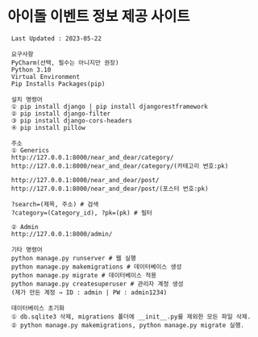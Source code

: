 # 아이돌 이벤트 정보 제공 사이트
    
     Last Updated : 2023-05-22     

     요구사항
     PyCharm(선택, 필수는 아니지만 권장)
     Python 3.10
     Virtual Environment
     Pip Installs Packages(pip)
     
     설치 명령어
     ① pip install django | pip install djangorestframework
     ② pip install django-filter
     ③ pip install django-cors-headers
     ④ pip install pillow
     
     주소
     ① Generics
     http://127.0.0.1:8000/near_and_dear/category/
     http://127.0.0.1:8000/near_and_dear/category/(카테고리 번호:pk)

     http://127.0.0.1:8000/near_and_dear/post/
     http://127.0.0.1:8000/near_and_dear/post/(포스터 번호:pk)
    
     ?search=(제목, 주소) # 검색
     ?category=(Category_id), ?pk=(pk) # 필터
    
     ② Admin
     http://127.0.0.1:8000/admin/

     기타 명령어
     python manage.py runserver # 웹 실행
     python manage.py makemigrations # 데이터베이스 생성
     python manage.py migrate # 데이터베이스 적용
     python manage.py createsuperuser # 관리자 계정 생성
     (제가 만든 계정 → ID : admin | PW : admin1234)
     
     데이터베이스 초기화
     ① db.sqlite3 삭제, migrations 폴더에 __init__.py를 제외한 모든 파일 삭제.
     ② python manage.py makemigrations, python manage.py migrate 실행.
